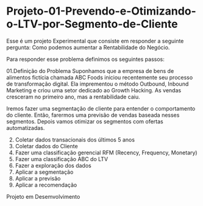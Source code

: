 # Projeto-01-Prevendo-e-Otimizando-o-LTV-por-Segmento-de-Cliente
Esse é um projeto Experimental que consiste em responder a seguinte pergunta: Como podemos aumentar a Rentabilidade do Negócio.

Para responder esse problema definimos os seguintes passos:

01.Definição do Problema
Suponhamos que a empresa de bens de alimentos fictícia chamada ABC Foods iniciou recentemente seu processo de transformação digital. Ela imprementou o método Outbound, Inbound Marketing e criou uma setor dedicado ao Growth Hacking. As vendas cresceram no primeiro ano, mas a rentabilidade caiu. 

Iremos fazer uma segmentação de cliente para entender o comportamento do cliente. Então, farermos uma previsão de vendas baseada nesses segmentos. Depois vamos otimizar os segmentos com ofertas automatizadas.  

2. Coletar dados transacionais dos últimos 5 anos
3. Coletar dados do Cliente
4. Fazer uma classificação gerencial RFM (Recency, Frequency, Monetary)
5. Fazer uma classificação ABC do LTV
6. Fazer a exploração dos dados
7. Aplicar a segmentação
8. Aplicar a previsão
9. Aplicar a recomendação



Projeto em Desemvolvimento
